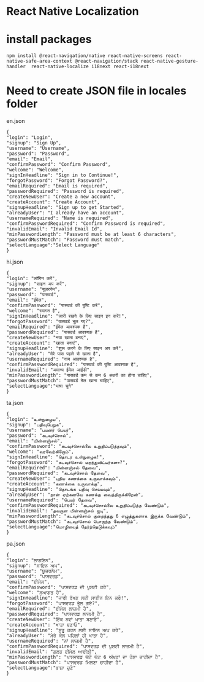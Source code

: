# React Native Localization

# install packages 

    npm install @react-navigation/native react-native-screens react-native-safe-area-context @react-navigation/stack react-native-gesture-handler  react-native-localize i18next react-i18next

# Need to create JSON file in locales folder

 en.json 

    {
    "login": "Login",
    "signup": "Sign Up",
    "username": "Username",
    "password": "Password",
    "email": "Email",
    "confirmPassword": "Confirm Password",
    "welcome": "Welcome",
    "signInHeadline": "Sign in to Continue!",
    "forgotPassword": "Forgot Password?",
    "emailRequired": "Email is required",
    "passwordRequired": "Password is required",
    "createNewUser": "Create a new account",
    "createAccount": "Create Account",
    "signupHeadline": "Sign up to get Started",
    "alreadyUser": "I already have an account",
    "usernameRequired": "Name is required",
    "confirmPasswordRequired": "Confirm Password is required",
    "invalidEmail": "Invalid Email Id",
    "minPasswordLength": "Password must be at least 6 characters",
    "passwordMustMatch": "Password must match",
    "selectLanguage":"Select Language"
    }

hi.json 
  
    {
    "login": "लॉगिन करें",
    "signup": "साइन अप करें",
    "username": "यूज़रनेम",
    "password": "पासवर्ड",
    "email": "ईमेल",
    "confirmPassword": "पासवर्ड की पुष्टि करें",
    "welcome": "स्वागत है",
    "signInHeadline": "जारी रखने के लिए साइन इन करें!",
    "forgotPassword": "पासवर्ड भूल गए?",
    "emailRequired": "ईमेल आवश्यक है",
    "passwordRequired": "पासवर्ड आवश्यक है",
    "createNewUser": "नया खाता बनाएं",
    "createAccount": "खाता बनाएं",
    "signupHeadline": "शुरू करने के लिए साइन अप करें",
    "alreadyUser": "मेरे पास पहले से खाता है",
    "usernameRequired": "नाम आवश्यक है",
    "confirmPasswordRequired": "पासवर्ड की पुष्टि आवश्यक है",
    "invalidEmail": "अमान्य ईमेल आईडी",
    "minPasswordLength": "पासवर्ड कम से कम 6 अक्षरों का होना चाहिए",
    "passwordMustMatch": "पासवर्ड मेल खाना चाहिए",
    "selectLanguage":"भाषा चुने"
    }

ta.json 

    {
    "login": "உள்நுழைய",
    "signup": "பதிவுபெறுக",
    "username": "பயனர் பெயர்",
    "password": "கடவுச்சொல்",
    "email": "மின்னஞ்சல்",
    "confirmPassword": "கடவுச்சொல்லை உறுதிப்படுத்தவும்",
    "welcome": "வரவேற்கிறோம்",
    "signInHeadline": "தொடர உள்நுழைக!",
    "forgotPassword": "கடவுச்சொல் மறந்துவிட்டீர்களா?",
    "emailRequired": "மின்னஞ்சல் தேவை",
    "passwordRequired": "கடவுச்சொல் தேவை",
    "createNewUser": "புதிய கணக்கை உருவாக்கவும்",
    "createAccount": "கணக்கை உருவாக்கு",
    "signupHeadline": "தொடங்க பதிவு செய்யவும்",
    "alreadyUser": "நான் ஏற்கனவே கணக்கு வைத்திருக்கிறேன்",
    "usernameRequired": "பெயர் தேவை",
    "confirmPasswordRequired": "கடவுச்சொல்லை உறுதிப்படுத்த வேண்டும்",
    "invalidEmail": "தவறான மின்னஞ்சல் ஐடி",
    "minPasswordLength": "கடவுச்சொல் குறைந்தது 6 எழுத்துகளாக இருக்க வேண்டும்",
    "passwordMustMatch": "கடவுச்சொல் பொருந்த வேண்டும்",
    "selectLanguage":"மொழியைத் தேர்ந்தெடுக்கவும்"
    }

pa.json

    {
    "login": "ਲਾਗਇਨ",
    "signup": "ਸਾਇਨ ਅਪ",
    "username": "ਯੂਜ਼ਰਨੇਮ",
    "password": "ਪਾਸਵਰਡ",
    "email": "ਈਮੇਲ",
    "confirmPassword": "ਪਾਸਵਰਡ ਦੀ ਪੁਸ਼ਟੀ ਕਰੋ",
    "welcome": "ਸੁਆਗਤ ਹੈ",
    "signInHeadline": "ਜਾਰੀ ਰੱਖਣ ਲਈ ਸਾਈਨ ਇਨ ਕਰੋ!",
    "forgotPassword": "ਪਾਸਵਰਡ ਭੁੱਲ ਗਏ?",
    "emailRequired": "ਈਮੇਲ ਲਾਜ਼ਮੀ ਹੈ",
    "passwordRequired": "ਪਾਸਵਰਡ ਲਾਜ਼ਮੀ ਹੈ",
    "createNewUser": "ਇੱਕ ਨਵਾਂ ਖਾਤਾ ਬਣਾਓ",
    "createAccount": "ਖਾਤਾ ਬਣਾਓ",
    "signupHeadline": "ਸ਼ੁਰੂ ਕਰਨ ਲਈ ਸਾਇਨ ਅਪ ਕਰੋ",
    "alreadyUser": "ਮੇਰੇ ਕੋਲ ਪਹਿਲਾਂ ਹੀ ਖਾਤਾ ਹੈ",
    "usernameRequired": "ਨਾਂ ਲਾਜ਼ਮੀ ਹੈ",
    "confirmPasswordRequired": "ਪਾਸਵਰਡ ਦੀ ਪੁਸ਼ਟੀ ਲਾਜ਼ਮੀ ਹੈ",
    "invalidEmail": "ਗਲਤ ਈਮੇਲ ਆਈਡੀ",
    "minPasswordLength": "ਪਾਸਵਰਡ ਘੱਟੋ ਘੱਟ 6 ਅੱਖਰਾਂ ਦਾ ਹੋਣਾ ਚਾਹੀਦਾ ਹੈ",
    "passwordMustMatch": "ਪਾਸਵਰਡ ਮਿਲਣਾ ਚਾਹੀਦਾ ਹੈ",
    "selectLanguage":"ਭਾਸ਼ਾ ਚੁਣੋ"
    }

     
